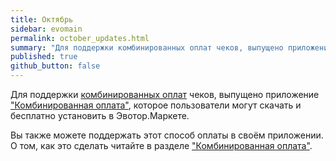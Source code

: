 ```yaml
---
title: Октябрь
sidebar: evomain
permalink: october_updates.html
summary: "Для поддержки комбинированных оплат чеков, выпущено приложение Комбинированная оплата, которое пользователи могут скачать и бесплатно установить в Эвотор.Маркете. Вы также можете поддержать этот способ оплаты в своём приложении. Вы найдёте необходимые ссылки в новости."
published: true
github_button: false
---
```


Для поддержки [комбинированных оплат](./doc_combined_payment.html) чеков, выпущено приложение ["Комбинированная оплата"](https://market.evotor.ru/store/apps/a056801e-4ed6-4029-84bf-384acc5b78fd), которое пользователи могут скачать и бесплатно установить в Эвотор.Маркете.

Вы также можете поддержать этот способ оплаты в своём приложении. О том, как это сделать читайте в разделе ["Комбинированная оплата"](./doc_java_combined_payment.html).
